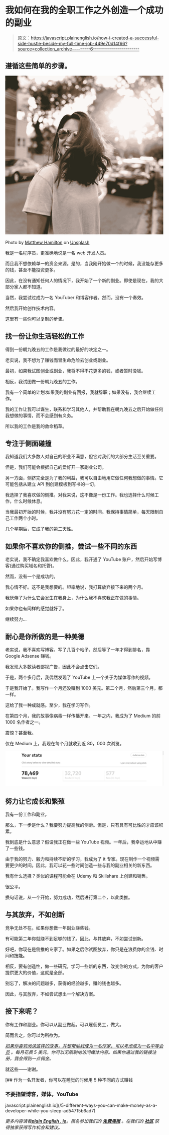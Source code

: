 # 我如何在我的全职工作之外创造一个成功的副业

> 原文：<https://javascript.plainenglish.io/how-i-created-a-successful-side-hustle-beside-my-full-time-job-449e70d14f66?source=collection_archive---------6----------------------->

## 遵循这些简单的步骤。

![](img/3f86ce173057807b44a68347cab1a6d7.png)

Photo by [Matthew Hamilton](https://unsplash.com/@thatsmrbio?utm_source=medium&utm_medium=referral) on [Unsplash](https://unsplash.com?utm_source=medium&utm_medium=referral)

我是一名程序员，更准确地说是一名 web 开发人员。

而且我不想依赖单一的资金来源。是的，当我刚开始做一个的时候，我没能存更多的钱，甚至不能投资更多。

因此，在没有通知任何人的情况下，我开始了一个新的副业。即使是现在，我的大部分家人都不知道。

当然，我尝试过成为一名 YouTuber 和博客作者。然而，没有一个奏效。

然后我开始创作技术内容。

这里有一些你可以复制的步骤。

## 找一份让你生活轻松的工作

得到一份朝九晚五的工作是我做过的最好的决定之一。

老实说，我不想为了赚钱而冒生命危险去创业或副业。

最初，如果我试图创业或副业，我将不得不花更多的钱，或者暂时没钱。

相反，我试图做一份朝九晚五的工作。

我有一个简单的计划:如果我的副业有回报，我就辞职；如果没有，我会继续工作。

我的工作让我可以谋生，联系和学习其他人，并帮助我在朝九晚五之后开始做任何我想做的事情，而不会感到有义务。

所以我的工作是我的救命稻草。

## 专注于侧面碰撞

我知道我们大多数人对自己的职业不满意，但它对我们的大部分生活至关重要。

但是，我们可能会根据自己的爱好开一家副业公司。

另一方面，侧挤完全是为了我的利益，我可以自由地用它做任何我想做的事情。它可能包括从建立 API 到创建模板到写书的一切。

我选择了我喜欢做的侧推。对我来说，这不像是一份工作。我也选择什么时候工作，什么时候休息。

当我最初开始的时候，我并没有努力花一定的时间。我保持事情简单，每天限制自己工作两个小时。

几个星期后，它成了我的第二天性。

## 如果你不喜欢你的侧推，尝试一些不同的东西

老实说，我不确定我喜欢做什么。因此，我开通了 YouTube 账户，然后开始写博客(通过购买域名和托管)。

然而，没有一个是成功的。

我心情不好。这不是我想要的。坦率地说，我打算放弃接下来的两个月。

我厌倦了为什么它会发生在我身上，为什么我不喜欢我正在做的事情。

如果你也有同样的感觉就好了。

继续努力…

## 耐心是你所做的是一种美德

老实说，我不喜欢写博客。写了几百个帖子，然后等了一年才得到排名，靠 Google Adsense 赚钱。

我发现大多数读者鄙视广告，因此不会点击它们。

于是，两个多月后，我偶然发现了 YouTube 上一个关于为媒体写作的视频。

于是我开始了。我写作一个月还没赚到 1000 美元。第二个月，然后第三个月，都一样。

这给了我一种成就感。至少，我在学习写作。

在第四个月，我的故事像病毒一样传播开来。一年之内，我成为了 Medium 的前 1000 名作者之一。

震惊？甚至我。

仅在 Medium 上，我现在每个月就收到近 80，000 次浏览。

![](img/2107ca1f9c7f52e06d121f4f5fc98450.png)

## 努力让它成长和繁殖

我有一份工作和副业。

那么，下一步是什么？我要努力提高我的侧滑。但是，只有具有可比性的才应该积累。

我到底是什么意思？假设我正在做一些 YouTube 视频。一年后，我幸运地从中赚了一些钱。

由于我的努力、毅力和持续不断的学习，我成为了 it 专家。现在制作一个视频需要更少的时间。因此，我可以花一些时间创造一些与我的副业相关的新东西。

我有什么选择？类似的课程可能会在 Udemy 和 Skillshare 上创建和销售。

很公平。

换句话说，从一个开始，努力成功，然后进行第二个，以此类推。

## 与其放弃，不如创新

竞争无处不在。如果你想做一年副业赚些钱。

有可能第二年你就赚不到足够的钱了。因此，与其放弃，不如尝试创新。

好吧，你现在是侧推的专家了。如果之后你试图放弃，你只是在浪费你的金钱、时间和技能。

相反，要有创造性，做一些研究，学习一些新的东西，改变你的方式，为你的客户提供更大的价值，这就是全部。

别忘了，解决的问题越多，获得的经验越多，赚的钱也越多。

因此，与其放弃，不如尝试想出一个解决方案。

## 接下来呢？

你有工作和副业。你可以从副业做起。可以雇佣员工，做大。

简而言之，你可以为所欲为。

[*如果你喜欢阅读这样的故事，并想帮助我成为一名作家，可以考虑成为一名中等会员*](https://nitinfab.medium.com/membership) *。每月花费 5 美元，你可以无限制地访问媒体内容。如果你通过我的链接注册，我会得到一点佣金。*

就这些——谢谢。

[](/5-different-ways-you-can-make-money-as-a-developer-while-you-sleep-ad54715b6ad7) [## 作为一名开发者，你可以在睡觉的时候用 5 种不同的方式赚钱

### 不要指望博客，媒体，YouTube

javascript.plainenglish.io](/5-different-ways-you-can-make-money-as-a-developer-while-you-sleep-ad54715b6ad7) 

*更多内容请看*[***plain English . io***](http://plainenglish.io/)*。报名参加我们的* [***免费周报***](http://newsletter.plainenglish.io/) *。在我们的* [***社区***](https://discord.gg/GtDtUAvyhW) *获得独家获得写作机会和建议。*